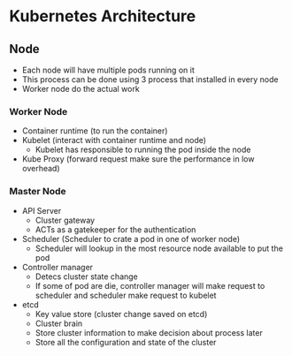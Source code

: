 # Kubernetes Architecture

## Node

- Each node will have multiple pods running on it
- This process can be done using 3 process that installed in every node
- Worker node do the actual work

### Worker Node

- Container runtime (to run the container)
- Kubelet (interact with container runtime and node)
  - Kubelet has responsible to running the pod inside the node
- Kube Proxy (forward request make sure the performance in low overhead)

### Master Node

- API Server
  - Cluster gateway
  - ACTs as a gatekeeper for the authentication
- Scheduler (Scheduler to crate a pod in one of worker node)
  - Scheduler will lookup in the most resource node available to put the pod
- Controller manager
  - Detecs cluster state change
  - If some of pod are die, controller manager will make request to scheduler and scheduler make request to kubelet
- etcd
  - Key value store (cluster change saved on etcd)
  - Cluster brain
  - Store cluster information to make decision about process later
  - Store all the configuration and state of the cluster
